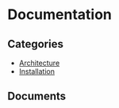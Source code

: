 # Documentation


## Categories
- [Architecture](./Architecture/index.md)
- [Installation](./Installation/index.md)

## Documents
